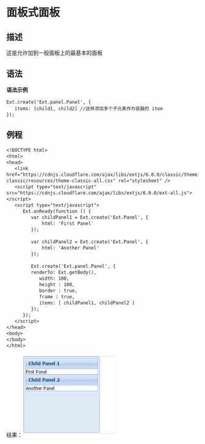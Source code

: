# 面板式面板
## 描述
这是允许加到一般面板上的最基本的面板
## 语法
**语法示例**

    Ext.create('Ext.panel.Panel', {
       items: [child1, child2] //这样添加多个子元素作为容器的 item
    });
    
## 例程

    <!DOCTYPE html>
    <html>
    <head>
       <link href="https://cdnjs.cloudflare.com/ajax/libs/extjs/6.0.0/classic/theme-classic/resources/theme-classic-all.css" rel="stylesheet" />
       <script type="text/javascript" src="https://cdnjs.cloudflare.com/ajax/libs/extjs/6.0.0/ext-all.js"></script>
       <script type="text/javascript">
          Ext.onReady(function () {
             var childPanel1 = Ext.create('Ext.Panel', {
                 html: 'First Panel'
             });

             var childPanel2 = Ext.create('Ext.Panel', {
                 html: 'Another Panel'
             });

             Ext.create('Ext.panel.Panel', {
             renderTo: Ext.getBody(),
                width: 100,
                height : 100,
                border : true,
                frame : true,
                items: [ childPanel1, childPanel2 ]
             });
          });
       </script>
    </head>
    <body>
    </body>
    </html>
    
结果：![结果](https://raw.githubusercontent.com/jianxinliu/translate-Ext-JS-tutorials/master/resource/panel.Panel.bmp)
